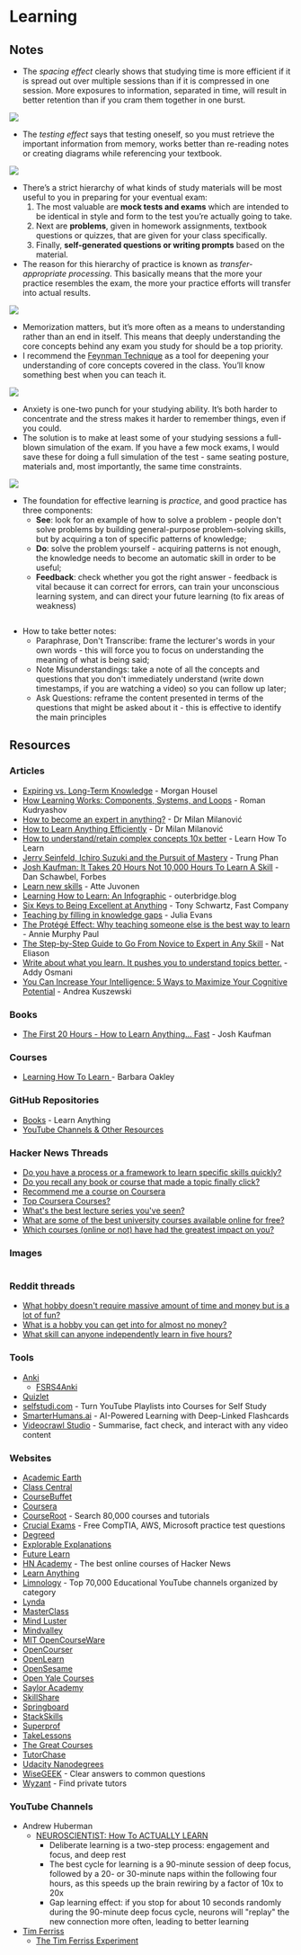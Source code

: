 # Learning

## Notes

* The _spacing effect_ clearly shows that studying time is more efficient if it is spread out over multiple sessions than if it is compressed in one session. More exposures to information, separated in time, will result in better retention than if you cram them together in one burst.

![](../../.gitbook/assets/spacing.png)

* The _testing effect_ says that testing oneself, so you must retrieve the important information from memory, works better than re-reading notes or creating diagrams while referencing your textbook.

![](../../.gitbook/assets/testing.png)

* There’s a strict hierarchy of what kinds of study materials will be most useful to you in preparing for your eventual exam:
  1. The most valuable are **mock tests and exams** which are intended to be identical in style and form to the test you’re actually going to take.
  2. Next are **problems**, given in homework assignments, textbook questions or quizzes, that are given for your class specifically.
  3. Finally, **self-generated questions or writing prompts** based on the material.
* The reason for this hierarchy of practice is known as _transfer-appropriate processing_. This basically means that the more your practice resembles the exam, the more your practice efforts will transfer into actual results.

![](../../.gitbook/assets/processing.png)

* Memorization matters, but it’s more often as a means to understanding rather than an end in itself. This means that deeply understanding the core concepts behind any exam you study for should be a top priority.
* I recommend the [Feynman Technique](https://www.youtube.com/watch?v=FrNqSLPaZLc) as a tool for deepening your understanding of core concepts covered in the class. You’ll know something best when you can teach it.

![](../../.gitbook/assets/explanatorydepth.png)

* Anxiety is one-two punch for your studying ability. It’s both harder to concentrate and the stress makes it harder to remember things, even if you could.
* The solution is to make at least some of your studying sessions a full-blown simulation of the exam. If you have a few mock exams, I would save these for doing a full simulation of the test - same seating posture, materials and, most importantly, the same time constraints.

![](../../.gitbook/assets/anxiety.png)

* The foundation for effective learning is _practice_, and good practice has three components:
  * **See**: look for an example of how to solve a problem - people don't solve problems by building general-purpose problem-solving skills, but by acquiring a ton of specific patterns of knowledge;
  * **Do**: solve the problem yourself - acquiring patterns is not enough, the knowledge needs to become an automatic skill in order to be useful;
  * **Feedback**: check whether you got the right answer - feedback is vital because it can correct for errors, can train your unconscious learning system, and can direct your future learning (to fix areas of weakness)

<figure><img src="../../.gitbook/assets/unnamed.jpg" alt=""><figcaption></figcaption></figure>

* How to take better notes:
  * Paraphrase, Don't Transcribe: frame the lecturer's words in your own words - this will force you to focus on understanding the meaning of what is being said;
  * Note Misunderstandings: take a note of all the concepts and questions that you don't immediately understand (write down timestamps, if you are watching a video) so you can follow up later;
  * Ask Questions: reframe the content presented in terms of the questions that might be asked about it - this is effective to identify the main principles

## Resources

### Articles

* [Expiring vs. Long-Term Knowledge](https://collabfund.com/blog/expiring-vs-lt-knowledge/) - Morgan Housel
* [How Learning Works: Components, Systems, and Loops](https://romandesign.co/how-learning-works-components-systems-and-loops/) - Roman Kudryashov
* [How to become an expert in anything?](https://newsletter.techworld-with-milan.com/p/how-to-become-an-expert-in-anything) - Dr Milan Milanović
* [How to Learn Anything Efficiently](https://newsletter.techworld-with-milan.com/p/how-to-learn-anything-efficiently) - Dr Milan Milanović
* [How to understand/retain complex concepts 10x better](https://learnhowtolearn.org/how-to-understand-and-retain-any-concept-10x-better/) - Learn How To Learn
* [Jerry Seinfeld, Ichiro Suzuki and the Pursuit of Mastery](https://www.readtrung.com/p/jerry-seinfeld-ichiro-suzuki-and) - Trung Phan
* [Josh Kaufman: It Takes 20 Hours Not 10,000 Hours To Learn A Skill](https://www.forbes.com/sites/danschawbel/2013/05/30/josh-kaufman-it-takes-20-hours-not-10000-hours-to-learn-a-skill/?sh=4b748b16363d) - Dan Schawbel, Forbes
* [Learn new skills](https://www.attejuvonen.fi/learn/) - Atte Juvonen
* [Learning How to Learn: An Infographic](https://www.outerbridge.blog/articles/learning-how-to-learn-infographic) - outerbridge.blog
* [Six Keys to Being Excellent at Anything](https://www.fastcompany.com/1686337/six-keys-being-excellent-anything) - Tony Schwartz, Fast Company
* [Teaching by filling in knowledge gaps](https://jvns.ca/blog/2021/09/20/teaching-by-filling-in-knowledge-gaps/) - Julia Evans
* [The Protégé Effect: Why teaching someone else is the best way to learn](https://ideas.time.com/2011/11/30/the-protege-effect/) - Annie Murphy Paul
* [The Step-by-Step Guide to Go From Novice to Expert in Any Skill](https://www.nateliason.com/blog/become-expert-dreyfus) - Nat Eliason
* [Write about what you learn. It pushes you to understand topics better.](https://addyosmani.com/blog/write-learn/) - Addy Osmani
* [You Can Increase Your Intelligence: 5 Ways to Maximize Your Cognitive Potential](https://blogs.scientificamerican.com/guest-blog/you-can-increase-your-intelligence-5-ways-to-maximize-your-cognitive-potential/) - Andrea Kuszewski

### Books

* [The First 20 Hours - How to Learn Anything... Fast](https://smile.amazon.co.uk/First-20-Hours-Learn-Anything/dp/0670921920/) - Josh Kaufman

### Courses

* [Learning How To Learn ](https://www.coursera.org/learn/learning-how-to-learn)- Barbara Oakley

### GitHub Repositories

* [Books](https://github.com/learn-anything/books) - Learn Anything
* [YouTube Channels & Other Resources](https://github.com/PrejudiceNeutrino/YouTube_Channels)

### Hacker News Threads

* [Do you have a process or a framework to learn specific skills quickly?](https://news.ycombinator.com/item?id=28017289)
* [Do you recall any book or course that made a topic finally click?](https://news.ycombinator.com/item?id=33593631)
* [Recommend me a course on Coursera](https://news.ycombinator.com/item?id=22826722)
* [Top Coursera Courses?](https://news.ycombinator.com/item?id=25245125)
* [What's the best lecture series you've seen?](https://news.ycombinator.com/item?id=34591291)
* [What are some of the best university courses available online for free?](https://news.ycombinator.com/item?id=35536042)
* [Which courses (online or not) have had the greatest impact on you?](https://news.ycombinator.com/item?id=34637678)

### Images

<figure><img src="../../.gitbook/assets/12 Skills That Will Pay You Forever.jpg" alt=""><figcaption></figcaption></figure>

### Reddit threads

* [What hobby doesn't require massive amount of time and money but is a lot of fun?](https://www.reddit.com/r/AskReddit/comments/5llwzm/what_hobby_doesnt_require_massive_amount_of_time/)
* [What is a hobby you can get into for almost no money?](https://www.reddit.com/r/AskReddit/comments/4knolu/what_is_a_hobby_you_can_get_into_for_almost_no/)
* [What skill can anyone independently learn in five hours?](https://www.reddit.com/r/AskReddit/comments/4xit3w/what_skill_can_anyone_independently_learn_in_five/)

### Tools

* [Anki](https://apps.ankiweb.net/)
  * [FSRS4Anki](https://github.com/open-spaced-repetition/fsrs4anki)
* [Quizlet](https://quizlet.com)
* [selfstudi.com](https://selfstudi.com/) - Turn YouTube Playlists into Courses for Self Study
* [SmarterHumans.ai](https://www.smarterhumans.ai/) - AI-Powered Learning with Deep-Linked Flashcards
* [Videocrawl Studio](https://www.videocrawl.dev/studio) - Summarise, fact check, and interact with any video content

### Websites

* [Academic Earth](https://academicearth.org)
* [Class Central](https://www.classcentral.com/)
* [CourseBuffet](https://www.coursebuffet.com/)
* [Coursera](https://www.coursera.org/)
* [CourseRoot](https://courseroot.com/) - Search 80,000 courses and tutorials
* [Crucial Exams](https://crucialexams.com/) - Free CompTIA, AWS, Microsoft practice test questions
* [Degreed](https://degreed.com/)
* [Explorable Explanations](https://explorabl.es/)
* [Future Learn](https://www.futurelearn.com/)
* [HN Academy](https://yahnd.com/academy/) - The best online courses of Hacker News
* [Learn Anything](https://learn-anything.xyz/)
* [Limnology](https://limnology.co/) - Top 70,000 Educational YouTube channels organized by category
* [Lynda](https://www.lynda.com/)
* [MasterClass](https://www.masterclass.com/)
* [Mind Luster](https://www.mindluster.com/)
* [Mindvalley](https://www.mindvalley.com/)
* [MIT OpenCourseWare](https://ocw.mit.edu/index.htm)
* [OpenCourser](https://opencourser.com/)
* [OpenLearn](https://www.open.edu/openlearn/)
* [OpenSesame](https://www.opensesame.com/)
* [Open Yale Courses](https://oyc.yale.edu/)
* [Saylor Academy](https://learn.saylor.org/)
* [SkillShare](https://www.skillshare.com/)
* [Springboard](https://www.springboard.com/)
* [StackSkills](https://stackskills.com/)
* [Superprof](https://www.superprof.co.uk/)
* [TakeLessons](https://takelessons.com/)
* [The Great Courses](https://www.thegreatcourses.com/)
* [TutorChase](https://www.tutorchase.com/)
* [Udacity Nanodegrees](https://github.com/mikesprague/udacity-nanodegrees)
* [WiseGEEK](https://www.wisegeek.com/) - Clear answers to common questions
* [Wyzant](https://www.wyzant.com/) - Find private tutors

### YouTube Channels

* Andrew Huberman
  * [NEUROSCIENTIST: How To ACTUALLY LEARN](https://www.youtube.com/watch?v=sW0iNSrmcDQ)
    * Deliberate learning is a two-step process: engagement and focus, and deep rest
    * The best cycle for learning is a 90-minute session of deep focus, followed by a 20- or 30-minute naps within the following four hours, as this speeds up the brain rewiring by a factor of 10x to 20x
    * Gap learning effect: if you stop for about 10 seconds randomly during the 90-minute deep focus cycle, neurons will "replay" the new connection more often, leading to better learning
* [Tim Ferriss](https://www.youtube.com/@timferriss)
  * [The Tim Ferriss Experiment](https://www.youtube.com/playlist?list=PLuu6fDad2eJwnly_hEdir9biYcpG_MKMd)
